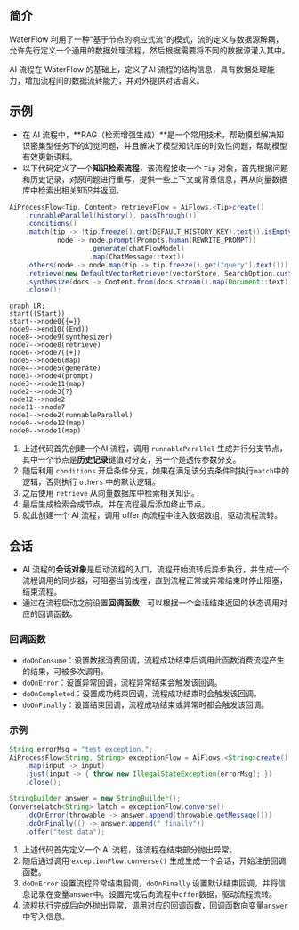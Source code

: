 ## 简介

WaterFlow 利用了一种“基于节点的响应式流”的模式，流的定义与数据源解耦，允许先行定义一个通用的数据处理流程，然后根据需要将不同的数据源灌入其中。

AI 流程在 WaterFlow 的基础上，定义了AI 流程的结构信息，具有数据处理能力，增加流程间的数据流转能力，并对外提供对话语义。

## 示例

- 在 AI 流程中，**RAG（检索增强生成）**是一个常用技术，帮助模型解决知识密集型任务下的幻觉问题，并且解决了模型知识库的时效性问题，帮助模型有效更新语料。
- 以下代码定义了一个**知识检索流程**，该流程接收一个 `Tip` 对象，首先根据问题和历史记录，对原问题进行重写，提供一些上下文或背景信息，再从向量数据库中检索出相关知识并返回。

``` java
AiProcessFlow<Tip, Content> retrieveFlow = AiFlows.<Tip>create()
    .runnableParallel(history(), passThrough())
    .conditions()
    .match(tip -> !tip.freeze().get(DEFAULT_HISTORY_KEY).text().isEmpty(),
            node -> node.prompt(Prompts.human(REWRITE_PROMPT))
                    .generate(chatFlowModel)
                    .map(ChatMessage::text))
    .others(node -> node.map(tip -> tip.freeze().get("query").text()))
    .retrieve(new DefaultVectorRetriever(vectorStore, SearchOption.custom().topK(1).build()))
    .synthesize(docs -> Content.from(docs.stream().map(Document::text).collect(Collectors.joining("\n\n"))))
    .close();
```

```mermaid
graph LR;
start((Start))
start-->node0{{=}}
node9-->end10((End))
node8-->node9(synthesizer)
node7-->node8(retrieve)
node6-->node7([+])
node5-->node6(map)
node4-->node5(generate)
node3-->node4(prompt)
node3-->node11(map)
node2-->node3{?}
node12-->node2
node11-->node7
node1-->node2(runnableParallel)
node0-->node12(map)
node0-->node1(map)
```

1. 上述代码首先创建一个AI 流程，调用 `runnableParallel` 生成并行分支节点，其中一个节点是**历史记录**键值对分支，另一个是透传参数分支。
2. 随后利用 `conditions` 开启条件分支，如果在满足该分支条件时执行`match`中的逻辑，否则执行 `others` 中的默认逻辑。
3. 之后使用 `retrieve` 从向量数据库中检索相关知识。
4. 最后生成检索合成节点，并在流程最后添加终止节点。
5. 就此创建一个 AI 流程，调用 offer 向流程中注入数据数组，驱动流程流转。

## 会话

- AI 流程的**会话对象**是启动流程的入口，流程开始流转后异步执行，并生成一个流程调用的同步器，可阻塞当前线程，直到流程正常或异常结束时停止阻塞，结束流程。
- 通过在流程启动之前设置**回调函数**，可以根据一个会话结束返回的状态调用对应的回调函数。

### 回调函数

- `doOnConsume`：设置数据消费回调，流程成功结束后调用此函数消费流程产生的结果，可被多次调用。
- `doOnError`：设置异常回调，流程异常结束会触发该回调。
- `doOnCompleted`：设置成功结束回调，流程成功结束时会触发该回调。
- `doOnFinally`：设置结束回调，流程成功结束或异常时都会触发该回调。

### 示例

``` java
String errorMsg = "test exception.";
AiProcessFlow<String, String> exceptionFlow = AiFlows.<String>create()
    .map(input -> input)
    .just(input -> { throw new IllegalStateException(errorMsg); })
    .close();

StringBuilder answer = new StringBuilder();
ConverseLatch<String> latch = exceptionFlow.converse()
    .doOnError(throwable -> answer.append(throwable.getMessage()))
    .doOnFinally(() -> answer.append(" finally"))
    .offer("test data");
```

1. 上述代码首先定义一个 AI 流程，该流程在结束部分抛出异常。
2. 随后通过调用 `exceptionFlow.converse()` 生成生成一个会话，开始注册回调函数。
3. `doOnError` 设置流程异常结束回调，`doOnFinally` 设置默认结束回调，并将信息记录在变量`answer`中。设置完成后向流程中`offer`数据，驱动流程流转。
4. 流程执行完成后向外抛出异常，调用对应的回调函数，回调函数向变量`answer`中写入信息。
